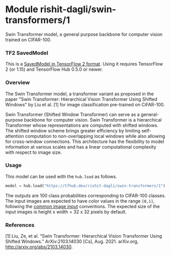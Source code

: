 # Module rishit-dagli/swin-transformers/1

Swin Transformer model, a general purpose backbone for computer vision trained on CIFAR-100.

<!-- task: image-classification -->
<!-- network-architecture: other -->
<!-- dataset: cifar-100 -->
<!-- fine-tunable: false -->
<!-- license: apache-2.0 -->
<!-- format: saved_model_2 -->
<!-- asset-path: https://storage.googleapis.com/rishit-dagli/swin_transformer_model/saved_model.tar.gz -->
<!-- colab: https://colab.research.google.com/github/keras-team/keras-io/blob/master/examples/vision/ipynb/swin_transformers.ipynb -->

### TF2 SavedModel
This is a [SavedModel in TensorFlow 2 format](https://www.tensorflow.org/hub/tf2_saved_model). Using it requires TensorFlow 2 (or 1.15) and TensorFlow Hub 0.5.0 or newer.

### Overview

The Swin Transformer model, a transformer variant as proposed in the paper "Swin Transformer: Hierarchical Vision Transformer Using Shifted Windows" by Liu et al. [1] for image classification pre-trained on CiFAR-100.

Swin Transformer (Shifted Window Transformer) can serve as a general-purpose backbone for computer vision. Swin Transformer is a hierarchical Transformer whose representations are computed with shifted windows. The shifted window scheme brings greater efficiency by limiting self-attention computation to non-overlapping local windows while also allowing for cross-window connections. This architecture has the flexibility to model information at various scales and has a linear computational complexity with respect to image size.

### Usage

This model can be used with the `hub.load` as follows.

```py
model = hub.load("https://tfhub.dev/rishit-dagli/swin-transformers/1")
```

The outputs are 100 class probabilities corresponding to CIFAR-100 classes. The input images are expected to have color values in the range `[0,1]`, following the [common image input](https://www.tensorflow.org/hub/common_signatures/images#input) conventions. The expected size of the input images is height x width = 32 x 32 pixels by default.

### References

[1] Liu, Ze, et al. “Swin Transformer: Hierarchical Vision Transformer Using Shifted Windows.” ArXiv:2103.14030 [Cs], Aug. 2021. arXiv.org, http://arxiv.org/abs/2103.14030.